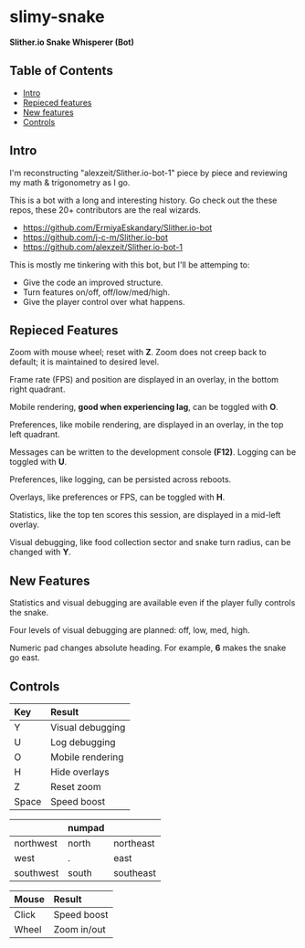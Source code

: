 # slimy-snake
**Slither.io Snake Whisperer (Bot)**

## Table of Contents
- [Intro](https://github.com/jfbarras/slimy-snake#intro)
- [Repieced features](https://github.com/jfbarras/slimy-snake#repieced-features)
- [New features](https://github.com/jfbarras/slimy-snake#new-features)
- [Controls](https://github.com/jfbarras/slimy-snake#controls)

## Intro
I'm reconstructing "alexzeit/Slither.io-bot-1" piece by piece and reviewing my math & trigonometry as I go.

This is a bot with a long and interesting history. Go check out the these repos, these 20+ contributors are the real wizards. 
- https://github.com/ErmiyaEskandary/Slither.io-bot
- https://github.com/j-c-m/Slither.io-bot
- https://github.com/alexzeit/Slither.io-bot-1

This is mostly me tinkering with this bot, but I'll be attemping to:
- Give the code an improved structure.
- Turn features on/off, off/low/med/high.
- Give the player control over what happens.

## Repieced Features
Zoom with mouse wheel; reset with **Z**. Zoom does not creep back to default; it is maintained to desired level.

Frame rate (FPS) and position are displayed in an overlay, in the bottom right quadrant.

Mobile rendering, **good when experiencing lag**, can be toggled with **O**.

Preferences, like mobile rendering, are displayed in an overlay, in the top left quadrant.

Messages can be written to the development console **(F12)**. Logging can be toggled with **U**.

Preferences, like logging, can be persisted across reboots.

Overlays, like preferences or FPS, can be toggled with **H**.

Statistics, like the top ten scores this session, are displayed in a mid-left overlay.

Visual debugging, like food collection sector and snake turn radius, can be changed with **Y**.

## New Features
Statistics and visual debugging are available even if the player fully controls the snake.

Four levels of visual debugging are planned: off, low, med, high.

Numeric pad changes absolute heading. For example, **6** makes the snake go east.

## Controls
Key | Result
:---|:---
Y	| Visual debugging
U	| Log debugging
O | Mobile rendering
H | Hide overlays
Z | Reset zoom
Space | Speed boost

&nbsp; | numpad | &nbsp;
-------|--------|--------
northwest	| north | northeast
west | . | east
southwest | south | southeast

Mouse | Result
:---|:---
Click | Speed boost
Wheel | Zoom in/out
